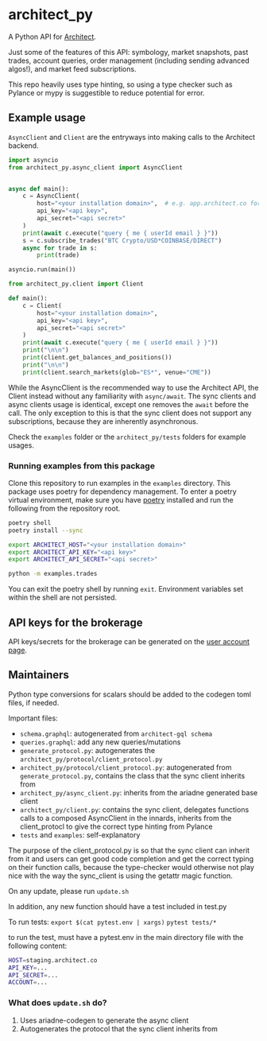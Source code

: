 # architect_py

A Python API for [Architect](https://architect.co).

Just some of the features of this API:
symbology, market snapshots, past trades, account queries, order management (including sending advanced algos!), and market feed subscriptions.

This repo heavily uses type hinting, so using a type checker such as Pylance or mypy is suggestible to reduce potential for error.


## Example usage

`AsyncClient` and `Client` are the entryways into making calls to the Architect backend.


```python
import asyncio
from architect_py.async_client import AsyncClient


async def main():
    c = AsyncClient(
        host="<your installation domain>",  # e.g. app.architect.co for the brokerage
        api_key="<api key>",
        api_secret="<api secret>"
    )
    print(await c.execute("query { me { userId email } }"))
    s = c.subscribe_trades("BTC Crypto/USD*COINBASE/DIRECT")
    async for trade in s:
        print(trade)

asyncio.run(main())
```

```python
from architect_py.client import Client

def main():
    c = Client(
        host="<your installation domain>",
        api_key="<api key>",
        api_secret="<api secret>"
    )
    print(await c.execute("query { me { userId email } }"))
    print("\n\n")
    print(client.get_balances_and_positions())
    print("\n\n")
    print(client.search_markets(glob="ES*", venue="CME"))
```

While the AsyncClient is the recommended way to use the Architect API, the Client instead without any familiarity with `async/await`.
The sync clients and async clients usage is identical, except one removes the `await` before the call. The only exception to this is that the sync client does not support any subscriptions, because they are inherently asynchronous.

Check the `examples` folder or the `architect_py/tests` folders for example usages.


### Running examples from this package

Clone this repository to run examples in the `examples` directory.  This package
uses poetry for dependency management.  To enter a poetry virtual environment, make
sure you have [poetry](https://python-poetry.org/docs/) installed and run the 
following from the repository root.

```bash
poetry shell
poetry install --sync 

export ARCHITECT_HOST="<your installation domain>"
export ARCHITECT_API_KEY="<api key>"
export ARCHITECT_API_SECRET="<api secret>"

python -m examples.trades
```

You can exit the poetry shell by running `exit`.  Environment variables set
within the shell are not persisted.


## API keys for the brokerage

API keys/secrets for the brokerage can be generated on the [user account page](https://app.architect.co/user/account).


## Maintainers

Python type conversions for scalars should be added to the codegen toml files, if needed.

Important files:
- `schema.graphql`: autogenerated from `architect-gql schema`
- `queries.graphql`: add any new queries/mutations
- `generate_protocol.py`: autogenerates the `architect_py/protocol/client_protocol.py`
- `architect_py/protocol/client_protocol.py`: autogenerated from `generate_protocol.py`, contains the class that the sync client inherits from
- `architect_py/async_client.py`: inherits from the ariadne generated base client
- `architect_py/client.py`: contains the sync client, delegates functions calls to a composed AsyncClient in the innards, inherits from the client_protocl to give the correct type hinting from Pylance
- `tests` and `examples`: self-explanatory

The purpose of the client_protocol.py is so that the sync client can inherit from it and users can get good code completion and get the correct typing on their function calls, because
the type-checker would otherwise not play nice with the way the sync_client is using the getattr magic function.

On any update, please run `update.sh`

In addition, any new function should have a test included in test.py

To run tests:
`export $(cat pytest.env | xargs)`
`pytest tests/*`

to run the test, must have a pytest.env in the main directory file with the following content:
```bash
HOST=staging.architect.co
API_KEY=...
API_SECRET=...
ACCOUNT=...
```




### What does `update.sh` do?

1. Uses ariadne-codegen to generate the async client
2. Autogenerates the protocol that the sync client inherits from

